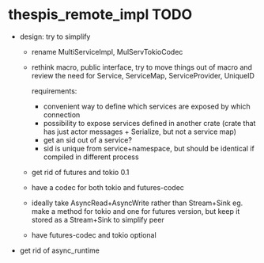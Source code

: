 # thespis_remote_impl TODO


- design: try to simplify

	- rename MultiServiceImpl, MulServTokioCodec

	- rethink macro, public interface, try to move things out of macro and review the need for
	  Service, ServiceMap, ServiceProvider, UniqueID

	  requirements:

	  - convenient way to define which services are exposed by which connection
	  - possibility to expose services defined  in another crate (crate that has just actor messages + Serialize, but not a service map)
	  - get an sid out of a service?
	  - sid is unique from service+namespace, but should be identical if compiled in different process


	- get rid of futures and tokio 0.1


	- have a codec for both tokio and futures-codec
	- ideally take AsyncRead+AsyncWrite rather than Stream+Sink eg. make a method for tokio and one for futures version, but keep it stored as a Stream+Sink to simplify peer
	- have futures-codec and tokio optional

- get rid of async_runtime
